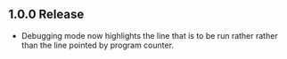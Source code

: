## 1.0.0 Release

- Debugging mode now highlights the line that is to be run rather rather than the line pointed by program counter.


